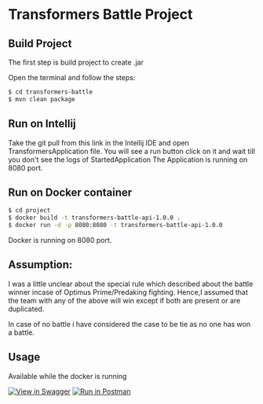 # Transformers Battle Project


## Build Project

The first step is build project to create .jar

Open the terminal and follow the steps:

```bash
$ cd transformers-battle
$ mvn clean package
```

## Run on Intellij
Take the git pull from this link  in the Intellij IDE and open TransformersApplication file.
You will see a run button click on it and wait till you don't see the logs of StartedApplication
The Application is running on 8080 port.

## Run on Docker container

```bash
$ cd project
$ docker build -t transformers-battle-api-1.0.0 .
$ docker run -d -p 8080:8080 -t transformers-battle-api-1.0.0
```

Docker is running on 8080 port.

## Assumption:
I was a little unclear about the special rule which described about the battle winner incase of Optimus Prime/Predaking fighting.
Hence,I assumed that the team with any of the above will win except if both are present or are duplicated.

In case of no battle i have considered the case to be tie as no one has won a battle.

## Usage


Available while the docker is running

[![View in Swagger](https://raw.githubusercontent.com/jessemillar/view-in-swagger-button/03073fe128d35adfcad35b03b853aa76cfdd9002/button.svg)](http://localhost:8080/transformers-battle-api/swagger-ui/index.html?configUrl=/transformers-battle-api/api-docs/swagger-config#/)
[![Run in Postman](https://run.pstmn.io/button.svg)](https://app.getpostman.com/run-collection/38159c0dbf18f9b31247)